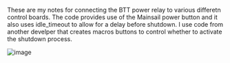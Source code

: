 These are my notes for connecting the BTT power relay to various differetn control boards. 
The code provides use of the Mainsail power button and it also uses idle_timeout to allow for a delay before shutdown. 
I use code from another develper that creates macros buttons to control whether to activate the shutdown process. 

![image](https://github.com/BigToyBox/BTT-Power-Relay-Install/assets/120577343/abc0b8af-9eb1-4e16-a536-b32a720c805b)
